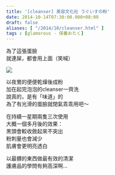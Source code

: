 ```yaml
---
title: '[cleanser] 美容文化社 うぐいすの粉'
date: 2014-10-14T07:30:00.000+08:00
draft: false
aliases: [ "/2014/10/cleanser.html" ]
tags : [glamorous - 保養おたく]
---
```


為了這張蛋臉  
就連屎，都會用上面（笑喊）  

![](/images/birdpowder.jpg)

以夜鶯的便便乾燥後成粉  
加在起完泡泡的cleanser一齊洗  
說真的，是有「味道」的  
為了有光滑的蛋臉就閉氣乖乖用吧～  
  
在持續一星期兩隻三次使用  
大概一個多月後的效果：  
黑頭會較收斂起來不突出  
粉刺量也會減少  
肌膚會更明亮透白  
  
以最髒的東西做最有效的清潔  
護膚品的學問有夠高深啊...
